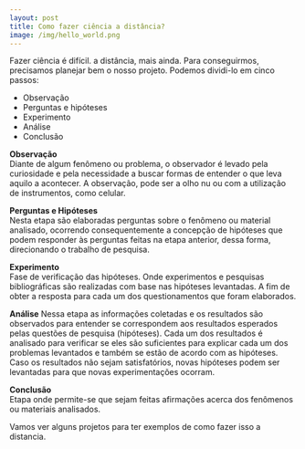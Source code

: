 ```yaml
---
layout: post
title: Como fazer ciência a distância?
image: /img/hello_world.png
---
```


Fazer ciência é difícil. a distância, mais ainda. Para conseguirmos, precisamos
planejar bem o nosso projeto. Podemos dividi-lo em cinco passos:

- Observação
- Perguntas e hipóteses
- Experimento
- Análise
- Conclusão

**Observação**  
Diante de algum fenômeno ou problema, o observador é levado pela curiosidade e pela necessidade a buscar formas de entender o que leva aquilo a acontecer. A observação, pode ser a olho nu ou com a utilização de instrumentos, como celular.

**Perguntas e Hipóteses**  
Nesta etapa são elaboradas perguntas sobre o fenômeno ou material analisado, ocorrendo consequentemente a concepção de hipóteses que podem responder às perguntas feitas na etapa anterior, dessa forma, direcionando o trabalho de pesquisa.

**Experimento**  
Fase de verificação das hipóteses. Onde experimentos e pesquisas bibliográficas são realizadas com base nas hipóteses levantadas. A fim de obter a resposta para cada um dos questionamentos que foram elaborados.

**Análise**
Nessa etapa as informações coletadas e os resultados são observados para entender se correspondem aos resultados esperados pelas questões de pesquisa (hipóteses). Cada um dos resultados é analisado para verificar se eles são suficientes para explicar cada um dos problemas levantados e também se estão de acordo com as hipóteses. Caso os resultados não sejam satisfatórios, novas hipóteses podem ser levantadas para que novas experimentações ocorram.

**Conclusão**  
Etapa onde permite-se que sejam feitas afirmações acerca dos fenômenos ou materiais analisados.

Vamos ver alguns projetos para ter exemplos de como fazer isso a distancia.
